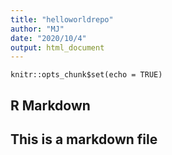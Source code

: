 ```yaml
---
title: "helloworldrepo"
author: "MJ"
date: "2020/10/4"
output: html_document
---
```


```{r setup, include=FALSE}
knitr::opts_chunk$set(echo = TRUE)
```

## R Markdown
## This is a markdown file

